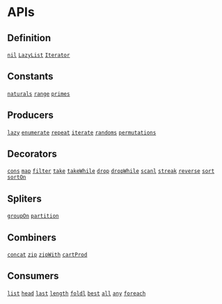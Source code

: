 APIs
====

Definition
----------

[`nil`]()
[`LazyList`]()
[`Iterator`]()

Constants
---------

[`naturals`](http://luochen1990.me/try_coffee?#bG9nIGpzb24gdGFrZSgxMCkgbmF0dXJhbHM=)
[`range`](http://luochen1990.me/try_coffee?#bG9nIGpzb24gcmFuZ2UoNSkKbG9nIGpzb24gcmFuZ2UoNSwgMTApCmxvZyBqc29uIHJhbmdlKDAsIDEwLCAyKQ==)
[`primes`](http://luochen1990.me/try_coffee?#bG9nIGpzb24gdGFrZSgxMCkgcHJpbWVzCmxvZyBqc29uIHRha2VXaGlsZShsZXNzVGhhbigxMDApKSBwcmltZXM=)

Producers
---------

[`lazy`]()
[`enumerate`](http://luochen1990.me/try_coffee?#ZCA9IHt4OiAxLCB5OiAyLCB6OiA1fQpsb2cganNvbiBlbnVtZXJhdGUoZCk=)
[`repeat`](http://luochen1990.me/try_coffee?#eCA9IDEKbG9nIGpzb24gdGFrZSgxMCkgcmVwZWF0KHgp)
[`iterate`](http://luochen1990.me/try_coffee?#bG9nIGpzb24gdGFrZSgxMCkgaXRlcmF0ZSgoKHgpIC0+IHggKyAxKSwgMSkKCmZpYnMgPSBtYXAocGx1Y2sgMCkgaXRlcmF0ZSgoKFthLCBiXSkgLT4gW2IsIGEgKyBiXSksIFswLCAxXSkKbG9nIGpzb24gdGFrZSgxMCkgZmlicwo=)
[`randoms`](http://luochen1990.me/try_coffee?#bG9nIGpzb24gdGFrZSg1KSByYW5kb21zKHtzZWVkOiAxfSk=)
[`permutations`](http://luochen1990.me/try_coffee?#bG9nIGpzb24gcGVybXV0YXRpb25zKFsxLCAyLCAzXSk=)

Decorators
----------

[`cons`](http://luochen1990.me/try_coffee?#bG9nIGpzb24gY29ucygxKShbMiwgM10p)
[`map`](http://luochen1990.me/try_coffee?#bG9nIGpzb24gbWFwKChpKSAtPiBjaHIob3JkKCdhJykgKyBpKSkgcmFuZ2UoMTAp)
[`filter`](http://luochen1990.me/try_coffee?#bG9nIGpzb24gZmlsdGVyKCh4KSAtPiB4ICUgMiA9PSAwKSByYW5nZSgxMCkK)
[`take`](http://luochen1990.me/try_coffee?#bG9nIGpzb24gdGFrZSgyKSByYW5nZSgxMCk=)
[`takeWhile`](http://luochen1990.me/try_coffee?#bG9nIGpzb24gdGFrZVdoaWxlKCh4KSAtPiB4IDwgNSkgcmFuZ2UoMTAp)
[`drop`](http://luochen1990.me/try_coffee?#bG9nIGpzb24gZHJvcCgyKSByYW5nZSgxMCk=)
[`dropWhile`](http://luochen1990.me/try_coffee?#bG9nIGpzb24gZHJvcFdoaWxlKCh4KSAtPiB4IDw9IDUpIHJhbmdlKDEwKQ==)
[`scanl`](http://luochen1990.me/try_coffee?#YSA9IFsxLCAyLCA1LCAyLCA4XQpzYSA9IFswLCAxLCAzLCA4LCAxMCwgMThdCgpsb2cganNvbiBzY2FubCgocikgLT4gKHgpIC0+IHIgKyB4KSgwKSBh)
[`streak`](http://luochen1990.me/try_coffee?#YSA9IFsxLCAyLCA1LCAyLCA4XQpsb2cganNvbiBzdHJlYWsoMikgYQpsb2cganNvbiBzdHJlYWsoMykgYQ==)
[`reverse`](http://luochen1990.me/try_coffee?#YSA9IFsxLCAyLCA1LCAyLCA4XQpsb2cganNvbiByZXZlcnNlKGEp)
[`sort`](http://luochen1990.me/try_coffee?#YSA9IFsxLCAyLCA1LCAyLCA4XQpsb2cganNvbiBzb3J0KGEp)
[`sortOn`](http://luochen1990.me/try_coffee?#YSA9IFsxLCAyLCA1LCAtMiwgOF0KbG9nIGpzb24gc29ydE9uKGFicykoYSkKCmxzID0gW3t4OiAxLCB5OiAyfSwge3g6IDIsIHk6IDEwfSwge3g6IDMsIHk6IDV9LCB7eDogMCwgeTogMH1dCmxvZyBqc29uIHNvcnRPbihwbHVjayAneCcpIGxzCmxvZyBqc29uIHNvcnRPbigoe3gsIHl9KSAtPiB4ICsgeSkgbHM=)

Spliters
--------

[`groupOn`](http://luochen1990.me/try_coffee?#YSA9IFsxLCAxLCAyLCA1LCA1LCAtMiwgLTIsIC0yLCA4XQpsb2cganNvbiBncm91cE9uKGFicykgYQo=)
[`partition`](http://luochen1990.me/try_coffee?#YSA9IFsxLCAxLCAyLCA1LCA1LCAtMiwgLTIsIC0yLCA4XQpsb2cganNvbiBwYXJ0aXRpb24oKHgpIC0+IHggPiAxKShhKQo=)

Combiners
---------

[`concat`](http://luochen1990.me/try_coffee?#bG9nIGpzb24gY29uY2F0IFtbMSwgMl0sIFszLCA0XV0=)
[`zip`](http://luochen1990.me/try_coffee?#bG9nIGpzb24gemlwKFsxLCAyXSwgWzMsIDRdKQpsb2cganNvbiB6aXAocmFuZ2UoMTApLCByYW5nZSgxMDAsIDIwMDApKQ==)
[`zipWith`]()
[`cartProd`](http://luochen1990.me/try_coffee?#bG9nIGpzb24gY2FydFByb2QgWzEsIDJdLCBbJ2EnLCAnYidd)

Consumers
---------

[`list`]()
[`head`]()
[`last`]()
[`length`]()
[`foldl`](http://luochen1990.me/try_coffee?#YSA9IFsxLCAyLCA1LCAyLCA4XQoKbG9nIGpzb24gZm9sZGwoKHIpIC0+ICh4KSAtPiByICsgeCkoMCkgYQ==)
[`best`]()
[`all`]()
[`any`]()
[`foreach`](http://luochen1990.me/try_coffee?#Zm9yZWFjaCAocmFuZ2UoNSkpLCAoaSkgLT4KCWxvZyBp)

